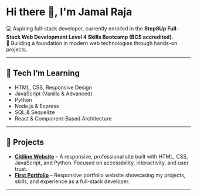 # Hi there 👋, I'm Jamal Raja  

💻 Aspiring full-stack developer, currently enrolled in the **Step8Up Full-Stack Web Development Level 4 Skills Bootcamp (BCS accredited)**.  
🌱 Building a foundation in modern web technologies through hands-on projects.  

---

## 🔨 Tech I’m Learning  
- HTML, CSS, Responsive Design  
- JavaScript (Vanilla & Advanced)  
- Python   
- Node.js & Express  
- SQL & Sequelize  
- React & Component-Based Architecture  

---

## 📌 Projects  
- [**Citiline Website**](https://jamal-raja.github.io/Citiline-Website/) – A responsive, professional site built with HTML, CSS, JavaScript, and Python. Focused on accessibility, interactivity, and user trust.
- [**First Portfolio**](https://jamal-raja.github.io/first-Portfolio/) – Responsive portfolio website showcasing my projects, skills, and experience as a full-stack developer.


---

